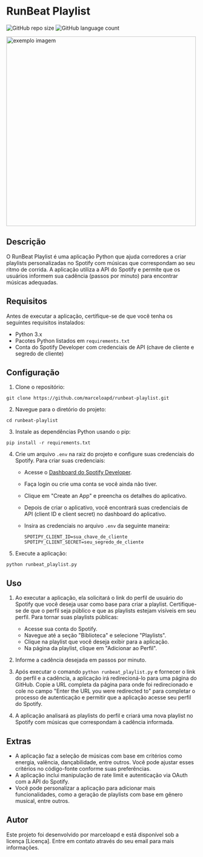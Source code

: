 # RunBeat Playlist

![GitHub repo size](https://img.shields.io/github/repo-size/marceloapd/runbeat-playlist?style=for-the-badge)
![GitHub language count](https://img.shields.io/github/languages/count/marceloapd/runbeat-playlist?style=for-the-badge)

<img src="https://i.pinimg.com/originals/e6/ef/60/e6ef60252e1a13ba001279c54f868ce0.gif" style="width:500px" alt="exemplo imagem">

## Descrição

O RunBeat Playlist é uma aplicação Python que ajuda corredores a criar playlists personalizadas no Spotify com músicas que correspondam ao seu ritmo de corrida. A aplicação utiliza a API do Spotify e permite que os usuários informem sua cadência (passos por minuto) para encontrar músicas adequadas.

## Requisitos

Antes de executar a aplicação, certifique-se de que você tenha os seguintes requisitos instalados:

- Python 3.x
- Pacotes Python listados em `requirements.txt`
- Conta do Spotify Developer com credenciais de API (chave de cliente e segredo de cliente)

## Configuração

1. Clone o repositório:

```
git clone https://github.com/marceloapd/runbeat-playlist.git
```

2. Navegue para o diretório do projeto:

```
cd runbeat-playlist
```

3. Instale as dependências Python usando o pip:

```
pip install -r requirements.txt
```

4. Crie um arquivo `.env` na raiz do projeto e configure suas credenciais do Spotify. Para criar suas credenciais:

   - Acesse o [Dashboard do Spotify Developer](https://developer.spotify.com/dashboard/).
   - Faça login ou crie uma conta se você ainda não tiver.
   - Clique em "Create an App" e preencha os detalhes do aplicativo.
   - Depois de criar o aplicativo, você encontrará suas credenciais de API (client ID e client secret) no dashboard do aplicativo.
   - Insira as credenciais no arquivo `.env` da seguinte maneira:

     ```
     SPOTIPY_CLIENT_ID=sua_chave_de_cliente
     SPOTIPY_CLIENT_SECRET=seu_segredo_de_cliente
     ```

5. Execute a aplicação:

```
python runbeat_playlist.py
```

## Uso

1. Ao executar a aplicação, ela solicitará o link do perfil de usuário do Spotify que você deseja usar como base para criar a playlist. Certifique-se de que o perfil seja público e que as playlists estejam visíveis em seu perfil. Para tornar suas playlists públicas:

   - Acesse sua conta do Spotify.
   - Navegue até a seção "Biblioteca" e selecione "Playlists".
   - Clique na playlist que você deseja exibir para a aplicação.
   - Na página da playlist, clique em "Adicionar ao Perfil".

2. Informe a cadência desejada em passos por minuto.
3. Após executar o comando `python runbeat_playlist.py` e fornecer o link do perfil e a cadência, a aplicação irá redirecioná-lo para uma página do GitHub. Copie a URL completa da página para onde foi redirecionado e cole no campo "Enter the URL you were redirected to" para completar o processo de autenticação e permitir que a aplicação acesse seu perfil do Spotify.
4. A aplicação analisará as playlists do perfil e criará uma nova playlist no Spotify com músicas que correspondam à cadência informada.


## Extras

- A aplicação faz a seleção de músicas com base em critérios como energia, valência, dançabilidade, entre outros. Você pode ajustar esses critérios no código-fonte conforme suas preferências.
- A aplicação inclui manipulação de rate limit e autenticação via OAuth com a API do Spotify.
- Você pode personalizar a aplicação para adicionar mais funcionalidades, como a geração de playlists com base em gênero musical, entre outros.

## Autor

Este projeto foi desenvolvido por marceloapd e está disponível sob a licença [Licença]. Entre em contato através do seu email para mais informações.
